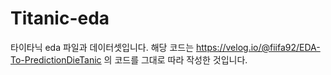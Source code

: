 # Titanic-eda
타이타닉 eda 파일과 데이터셋입니다.
해당 코드는 https://velog.io/@fiifa92/EDA-To-PredictionDieTanic 의 코드를 그대로 따라 작성한 것입니다.
